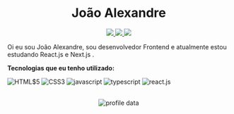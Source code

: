 <div align="center"> <h1 align="center"> João Alexandre</h1> </div>

<p align="center">
  <a href="https://github.com/AlexBitar80">
    <img src="https://img.shields.io/badge/AlexBitar80-100000?style=for-the-badge&logo=github&logoColor=white"/>
  </a>

  <a  href="joaoalexandre.bitar@gmail.com">
    <img src="https://img.shields.io/badge/joaoalexandre.bitar@gmail.com%20-7161ef.svg?&style=for-the-badge&logo=gmail&logoColor=white"/>
  </a>
 
  <a  href="https://www.linkedin.com/in/jo%C3%A3o-alexandre-bitar-de-andrade-6472161a3/">
    <img src="https://img.shields.io/badge/João Alexandre%20-%230077B5.svg?&style=for-the-badge&logo=linkedin&logoColor=white"/>
  </a>
</p>

Oi eu sou João Alexandre, sou desenvolvedor Frontend e atualmente estou estudando React.js e Next.js .

**Tecnologias que eu tenho utilizado:**  

<div align="left">
  <img src="https://img.shields.io/badge/-HTML5-%23E44D27?style=flat-square&logo=html5&logoColor=ffffff" alt="HTML$5"/>
  <img src="https://img.shields.io/badge/-CSS3-%231572B6?style=flat-square&logo=css3" alt="CSS3"/>
  <img src="https://img.shields.io/badge/-JavaScript-%23F7DF1C?style=flat-square&logo=javascript&logoColor=000000&labelColor=%23F7DF1C&color=%23FFCE5A" alt="javascript"/>
  <img src="https://img.shields.io/badge/-TypeScript-%23F7DF1C?style=flat-square&logo=typescript&logoColor=ffffff&labelColor=007acc&color=007acc" alt="typescript"/>
  <img src="https://img.shields.io/badge/-React-%23282C34?style=flat-square&logo=react" alt="react.js"/>
</div>

<br/>

<div align="center">

<p align="center"> 
  <img src="https://github-readme-stats.vercel.app/api?username=AlexBitar80&show_icons=true&theme=dracula" alt="profile data" />
</p>

</div>
